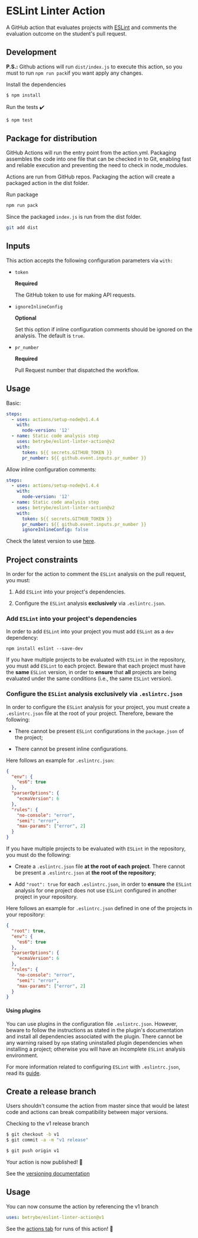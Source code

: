 # ESLint Linter Action

A GitHub action that evaluates projects with [ESLint](https://eslint.org/) and comments the evaluation outcome on the student's pull request.

## Development

**P.S.:** Github actions will run `dist/index.js` to execute this action, so you must to run `npm run pack`if you want apply any changes.

Install the dependencies
```bash
$ npm install
```

Run the tests :heavy_check_mark:
```bash
$ npm test
```

## Package for distribution

GitHub Actions will run the entry point from the action.yml. Packaging assembles the code into one file that can be checked in to Git, enabling fast and reliable execution and preventing the need to check in node_modules.

Actions are run from GitHub repos. Packaging the action will create a packaged action in the dist folder.

Run package

```bash
npm run pack
```

Since the packaged `index.js` is run from the dist folder.

```bash
git add dist
```

## Inputs

This action accepts the following configuration parameters via `with:`

- `token`

  **Required**

  The GitHub token to use for making API requests.

- `ignoreInlineConfig`

  **Optional**

  Set this option if inline configuration comments should be ignored on the analysis. The default is `true`.

- `pr_number`

  **Required**

  Pull Request number that dispatched the workflow.

## Usage

Basic:

```yaml
steps:
  - uses: actions/setup-node@v1.4.4
    with:
      node-version: '12'
  - name: Static code analysis step
    uses: betrybe/eslint-linter-action@v2
    with:
      token: ${{ secrets.GITHUB_TOKEN }}
      pr_number: ${{ github.event.inputs.pr_number }}
```

Allow inline configuration comments:

```yaml
steps:
  - uses: actions/setup-node@v1.4.4
    with:
      node-version: '12'
  - name: Static code analysis step
    uses: betrybe/eslint-linter-action@v2
    with:
      token: ${{ secrets.GITHUB_TOKEN }}
      pr_number: ${{ github.event.inputs.pr_number }}
      ignoreInlineConfig: false
```

Check the latest version to use [here](https://github.com/betrybe/eslint-linter-action/releases).

## Project constraints

In order for the action to comment the `ESLint` analysis on the pull request, you must:

1. Add `ESLint` into your project's dependencies.

1. Configure the `ESLint` analysis **exclusively** via `.eslintrc.json`.

### Add `ESLint` into your project's dependencies

In order to add `ESLint` into your project you must add `ESLint` as a `dev` dependency:

```shell
npm install eslint --save-dev
```

If you have multiple projects to be evaluated with `ESLint` in the repository, you must add `ESLint` to each project. Beware that each project must have the **same** `ESLint` version, in order to **ensure** that **all** projects are being evaluated under the same conditions (i.e., the same `ESLint` version).

### Configure the `ESLint` analysis **exclusively** via `.eslintrc.json`

In order to configure the `ESLint` analysis for your project, you must create a `.eslintrc.json` file at the root of your project. Therefore, beware the following:

- There cannot be present `ESLint` configurations in the `package.json` of the project;

- There cannot be present inline configurations.

Here follows an example for `.eslintrc.json`:

```json
{
  "env": {
    "es6": true
  },
  "parserOptions": {
    "ecmaVersion": 6
  },
  "rules": {
    "no-console": "error",
    "semi": "error",
    "max-params": ["error", 2]
  }
}
```

If you have multiple projects to be evaluated with `ESLint` in the repository, you must do the following:

- Create a `.eslintrc.json` file **at the root of each project**. There cannot be present a `.eslintrc.json` at **the root of the repository**;

- Add `"root": true` for each `.eslintrc.json`, in order to **ensure** the `ESLint` analysis for one project does not use `ESLint` configured in another project in your repository.

Here follows an example for `.eslintrc.json` defined in one of the projects in your repository:

```json
{
  "root": true,
  "env": {
    "es6": true
  },
  "parserOptions": {
    "ecmaVersion": 6
  },
  "rules": {
    "no-console": "error",
    "semi": "error",
    "max-params": ["error", 2]
  }
}
```

#### Using plugins

You can use plugins in the configuration file `.eslintrc.json`. However, beware to follow the instructions as stated in the plugin's documentation and install all dependencies associated with the plugin. There cannot be any warning raised by `npm` stating uninstalled plugin dependencies when installing a project; otherwise you will have an incomplete `ESLint` analysis environment.

For more information related to configuring `ESLint` with `.eslintrc.json`, read its [guide](https://eslint.org/docs/user-guide/configuring).

## Create a release branch

Users shouldn't consume the action from master since that would be latest code and actions can break compatibility between major versions.

Checking to the v1 release branch

```bash
$ git checkout -b v1
$ git commit -a -m "v1 release"
```

```bash
$ git push origin v1
```

Your action is now published! :rocket:

See the [versioning documentation](https://github.com/actions/toolkit/blob/master/docs/action-versioning.md)

## Usage

You can now consume the action by referencing the v1 branch

```yaml
uses: betrybe/eslint-linter-action@v1
```

See the [actions tab](https://github.com/betrybe/eslint-linter-action/actions) for runs of this action! :rocket:
